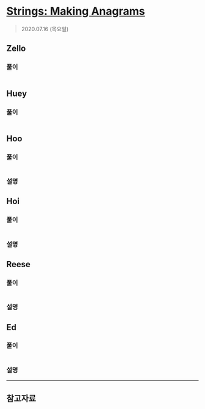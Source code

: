 # [Strings: Making Anagrams](https://www.hackerrank.com/challenges/ctci-making-anagrams/problem?h_l=interview&playlist_slugs%5B%5D=interview-preparation-kit&playlist_slugs%5B%5D=strings)

> 2020.07.16 (목요일)

## Zello

### 풀이

```js
```

## Huey

### 풀이

```js
```

## Hoo

### 풀이

```js
```

### 설명

## Hoi

### 풀이

```js
```

### 설명

## Reese

### 풀이

```js
```

### 설명

## Ed

### 풀이

```js
```

### 설명

---

## 참고자료
